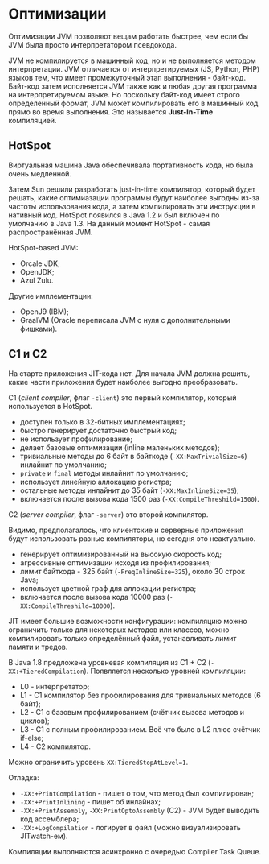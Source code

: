 # Оптимизации

Оптимизации JVM позволяют вещам работать быстрее, чем если бы JVM была просто интерпретатором псевдокода. 

JVM не компилируется в машинный код, но и не выполняется методом интерпретации. JVM отличается от интерпретируемых (JS, Python, PHP) языков тем, что имеет промежуточный этап выполнения - байт-код. Байт-код затем исполняется JVM также как и любая другая программа на интерпретируемом языке. Но поскольку байт-код имеет строго определенный формат, JVM может компилировать его в машинный код прямо во время выполнения. Это называется **Just-In-Time** компиляцией.

## HotSpot

Виртуальная машина Java обеспечивала портативность кода, но была очень медленной.

Затем Sun решили разработать just-in-time компилятор, который будет решать, какие оптимиазации программы будут наиболее выгодны из-за частоты использования кода, а затем компилировать эти инструкции в нативный код. HotSpot появился в Java 1.2 и был включен по умолчанию в Java 1.3. На данный момент HotSpot - самая распространённая JVM.

HotSpot-based JVM:

- Orcale JDK;
- OpenJDK;
- Azul Zulu.

Другие имплементации:

- OpenJ9 (IBM);
- GraalVM (Oracle переписала JVM с нуля с дополнительными фишками).

## C1 и C2

На старте приложения JIT-кода нет. Для начала JVM должна решить, какие части приложения будет наиболее выгодно преобразовать. 

C1 (*client compiler*, флаг `-client`) это первый компилятор, который используется в HotSpot. 

- доступен только в 32-битных имплементациях;
- быстро генерирует достаточно быстрый код;
- не использует профилирование;
- делает базовые оптимизации (inline маленьких методов);
- тривиальные методы до 6 байт в байткоде (`-XX:MaxTrivialSize=6`) инлайнит по умолчанию;
- `private` и `final` методы инлайнит по умолчанию;
- использует линейную аллокацию регистра;
- остальные методы инлайнит до 35 байт (`-XX:MaxInlineSize=35`);
- включается после вызова кода 1500 раз (`-XX:CompileThreshild=1500`).

C2 (*server compiler*, флаг `-server`) это второй компилятор.

Видимо, предполагалось, что клиентские и серверные приложения будут использовать разные компиляторы, но сегодня это неактуально.

- генерирует оптимизированный на высокую скорость код;
- агрессивные оптимизации исходя из профилирования;
- лимит байткода - 325 байт (`-FreqInlineSize=325`), около 30 строк Java;
- использует цветной граф для аллокации регистра;
- включается после вызова кода 10000 раз (`-XX:CompileThreshild=10000`).

JIT имеет большие возможности конфигурации: компиляцию можно ограничить только для некоторых методов или классов, можно компилировать только определённый файл, устанавливать лимит памяти и тредов.

В Java 1.8 предложена уровневая компиляция из C1 + C2 (`-XX:+TieredCompilation`). Появляется несколько уровней компиляции:

- L0 - интерпретатор;
- L1 - C1 компилятор без профилирования для тривиальных методов (6 байт);
- L2 - C1 с базовым профилированием (счётчик вызова методов и циклов);
- L3 - C1 с полным профилированием. Всё что было в L2 плюс счётчик if-else;
- L4 - C2 компилятор.

Можно ограничить уровень `XX:TieredStopAtLevel=1`.

Отладка:

- `-XX:+PrintCompilation` - пишет о том, что метод был компилирован;
- `-XX:+PrintInlining` - пишет об инлайнах;
- `-XX:+PrintAssembly`, `-XX:PrintOptoAssembly` (C2) - JVM будет выводить код ассемблера;
- `-XX:+LogCompilation` - логирует в файл (можно визуализировать JITwatch-ем).

Компиляции выполняются асинхронно с очередью Compiler Task Queue.

